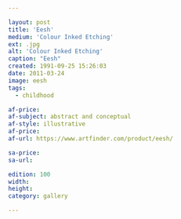 ```yaml
---

layout: post
title: 'Eesh'
medium: 'Colour Inked Etching'
ext: .jpg
alt: 'Colour Inked Etching'
caption: "Eesh"
created: 1991-09-25 15:26:03
date: 2011-03-24
image: eesh
tags:
  - childhood

af-price:
af-subject: abstract and conceptual
af-style: illustrative
af-price:
af-url: https://www.artfinder.com/product/eesh/

sa-price:
sa-url:

edition: 100
width:
height:
category: gallery

---
```

